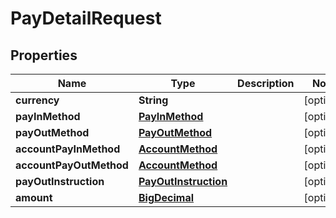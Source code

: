 # PayDetailRequest

## Properties
Name | Type | Description | Notes
------------ | ------------- | ------------- | -------------
**currency** | **String** |  |  [optional]
**payInMethod** | [**PayInMethod**](PayInMethod.md) |  |  [optional]
**payOutMethod** | [**PayOutMethod**](PayOutMethod.md) |  |  [optional]
**accountPayInMethod** | [**AccountMethod**](AccountMethod.md) |  |  [optional]
**accountPayOutMethod** | [**AccountMethod**](AccountMethod.md) |  |  [optional]
**payOutInstruction** | [**PayOutInstruction**](PayOutInstruction.md) |  |  [optional]
**amount** | [**BigDecimal**](BigDecimal.md) |  |  [optional]
